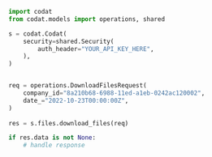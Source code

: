 <!-- Start SDK Example Usage -->
```python
import codat
from codat.models import operations, shared

s = codat.Codat(
    security=shared.Security(
        auth_header="YOUR_API_KEY_HERE",
    ),
)


req = operations.DownloadFilesRequest(
    company_id="8a210b68-6988-11ed-a1eb-0242ac120002",
    date_="2022-10-23T00:00:00Z",
)
    
res = s.files.download_files(req)

if res.data is not None:
    # handle response
```
<!-- End SDK Example Usage -->